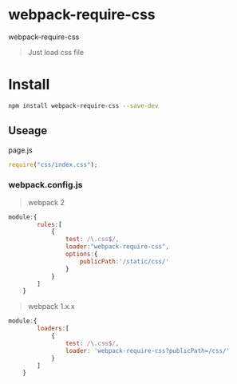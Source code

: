 # webpack-require-css
webpack-require-css

> Just load css file

# Install

```bash
npm install webpack-require-css --save-dev
```

## Useage

page.js

```javascript
require("css/index.css");
```

### webpack.config.js
> webpack 2

```javascript
module:{
        rules:[
            {
                test: /\.css$/,
                loader:"webpack-require-css",
                options:{
                    publicPath:'/static/css/'
                }
            }
        ]
    }

```

> webpack 1.x.x

```javascript
module:{
        loaders:[
            {
                test: /\.css$/,
                loader: 'webpack-require-css?publicPath=/css/'
            }
        ]
    }

```


